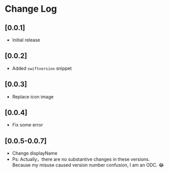 # Change Log

## [0.0.1]

- Initial release

## [0.0.2]

- Added `swiftversion` snippet

## [0.0.3]

- Replace icon image

## [0.0.4]

- Fix some error

## [0.0.5-0.0.7]

- Change displayName
- Ps: Actually，there are no substantive changes in these versions. Because my misuse caused version number confusion, I am an ODC. :joy:
